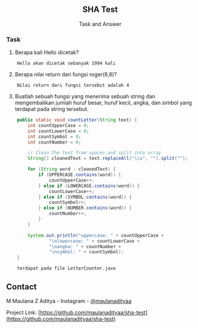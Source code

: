 <br />
<p align="center">

<h2 align="center">SHA Test</h2>

  <p align="center">
    Task and Answer
    <br />
  </p>
</p>

### Task
1. Berapa kali Hello dicetak?
```text
    Hello akan dicetak sebanyak 1994 kali
```

2. Berapa nilai return dari fungsi roger(8,8)?
```text
    Nilai return dari fungsi tersebut adalah 4
```

3. Buatlah sebuah fungsi yang menerima sebuah string dan mengembalikan jumlah huruf besar, huruf kecil, angka, dan simbol yang terdapat pada string tersebut.
``` java
    public static void countLetter(String text) {
        int countUpperCase = 0;
        int countLowerCase = 0;
        int countSymbol = 0;
        int countNumber = 0;

        // Clean the text from spaces and split into array
        String[] cleanedText = text.replaceAll("\\s", "").split("");

        for (String word : cleanedText) {
            if (UPPERCASE.contains(word)) {
                countUpperCase++;
            } else if (LOWERCASE.contains(word)) {
                countLowerCase++;
            } else if (SYMBOL.contains(word)) {
                countSymbol++;
            } else if (NUMBER.contains(word)) {
                countNumber++;
            }
        }

        System.out.println("uppercase: " + countUpperCase +
                "\nlowercase: " + countLowerCase +
                "\nangka: " + countNumber +
                "\nsymbol: " + countSymbol);
    }
```
```text
    terdapat pada file LetterCounter.java
```


<!-- CONTACT -->

## Contact

M Maulana Z Aditya - Instagram - [@maulanadityaa](https://instagram.com/maulanadityaa)

Project Link: [https://github.com/maulanadityaa/sha-test](https://github.com/maulanadityaa/sha-test)
